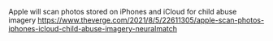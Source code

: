 Apple will scan photos stored on iPhones and iCloud for child abuse imagery https://www.theverge.com/2021/8/5/22611305/apple-scan-photos-iphones-icloud-child-abuse-imagery-neuralmatch 